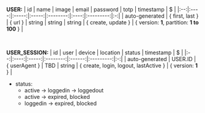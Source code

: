 **USER:**
| id | name | image | email | password | totp | timestamp | $ |
|:--:|:----:|:-----:|:-----:|:--------:|:----:|:---------:|:-:|
| auto-generated | { first, last } | { url } | string | string | string | { create, update } | { version: **1**, partition: **1 to 100** } |

<br/>

**USER_SESSION:**
| id | user | device | location | status | timestamp | $ |
|:--:|:----:|:-----:|:--------:|:------:|:---------:|:-:|
| auto-generated | USER.ID | { userAgent } | TBD | string | { create, login, logout, lastActive } | { version: **1** } |

- status:
  - active → loggedin → loggedout
  - active → expired, blocked
  - loggedin → expired, blocked
